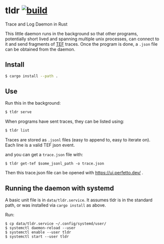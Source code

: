 # tldr [![build](https://github.com/imandra-ai/tldr/actions/workflows/rust.yml/badge.svg)](https://github.com/imandra-ai/tldr/actions/workflows/rust.yml)

Trace and Log Daemon in Rust

This little daemon runs in the background so that other programs, potentially short lived and spanning multiple unix processes,
can connect to it and send fragments of [TEF](https://docs.google.com/document/d/1CvAClvFfyA5R-PhYUmn5OOQtYMH4h6I0nSsKchNAySU/) traces.
Once the program is done, a `.json` file can be obtained from the daemon.

## Install

```sh
$ cargo install --path .
```

## Use

Run this in the background:
```sh
$ tldr serve
```

When programs have sent traces, they can be listed using:
```sh
$ tldr list
```

Traces are stored as `.jsonl` files (easy to append to, easy to iterate on). Each line is a valid TEF json event.

and you can get a `trace.json` file with:
```
$ tldr get-tef $some_jsonl_path -o trace.json
```

Then this trace.json file can be opened with https://ui.perfetto.dev/ .

## Running the daemon with systemd

A basic unit file is in `data/tldr.service`. It assumes tldr is in the standard path, or was installed
via `cargo install` as above.

Run:
```
$ cp data/tldr.service ~/.config/systemd/user/
$ systemctl daemon-reload --user
$ systemctl enable --user tldr
$ systemctl start --user tldr
```
